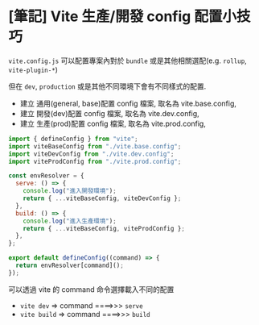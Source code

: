# [筆記] Vite 生產/開發 config 配置小技巧

`vite.config.js` 可以配置專案內對於 `bundle` 或是其他相關選配(e.g. `rollup`, `vite-plugin-*`)

但在 `dev`, `production` 或是其他不同環境下會有不同樣式的配置.

- 建立 通用(general, base)配置 config 檔案, 取名為 vite.base.config,
- 建立 開發(dev)配置 config 檔案, 取名為 vite.dev.config,
- 建立 生產(prod)配置 config 檔案, 取名為 vite.prod.config,

```javascript
import { defineConfig } from "vite";
import viteBaseConfig from "./vite.base.config";
import viteDevConfig from "./vite.dev.config";
import viteProdConfig from "./vite.prod.config";

const envResolver = {
  serve: () => {
    console.log("進入開發環境");
    return { ...viteBaseConfig, viteDevConfig };
  },
  build: () => {
    console.log("進入生產環境");
    return { ...viteBaseConfig, viteProdConfig };
  },
};

export default defineConfig((command) => {
  return envResolver[command]();
});
```

可以透過 vite 的 command 命令選擇載入不同的配置

- `vite dev` => command ====>>> `serve`
- `vite build` => command ====>>> `build`
